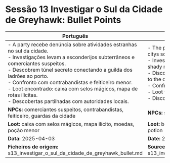 # Sessão 13  Investigar o Sul da Cidade de Greyhawk: Bullet Points

| Português | English |
|-----------|---------|
| - A party recebe denúncia sobre atividades estranhas no sul da cidade.<br>- Investigações levam a esconderijos subterrâneos e comerciantes suspeitos.<br>- Descobrem túnel secreto conectando a guilda dos ladrões ao porto.<br>- Confronto com contrabandistas e feiticeiro menor.<br>- Loot encontrado: caixa com selos mágicos, mapa de rotas ilícitas.<br>- Descobertas partilhadas com autoridades locais.<br> | - The party receives a report of strange activity in the citys south.<br>- Investigations lead to underground hideouts and shady merchants.<br>- Discover a secret tunnel connecting the thieves guild to the docks.<br>- Confront smugglers and a minor wizard.<br>- Loot found: box with magic seals, illicit routes map.<br>- Discoveries shared with local authorities.<br> |
| **NPCs:** comerciantes suspeitos, contrabandistas, feiticeiro, guardas da cidade | **NPCs:** shady merchants, smugglers, wizard, city guards |
| **Loot:** caixa com selos mágicos, mapa ilícito, moedas, poção menor | **Loot:** box with magic seals, illicit map, coins, minor potion |
| **Data:** 2025-04-03 | **Date:** 2025-04-03 |
| **Ficheiros de origem:** s13_investigar_o_sul_da_cidade_de_greyhawk_bullet.md | **Source files:** s13_investigar_o_sul_da_cidade_de_greyhawk_bullet.md |


















